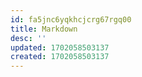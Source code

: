 ```yaml
---
id: fa5jnc6yqkhcjcrg67rgq00
title: Markdown
desc: ''
updated: 1702058503137
created: 1702058503137
---
```

